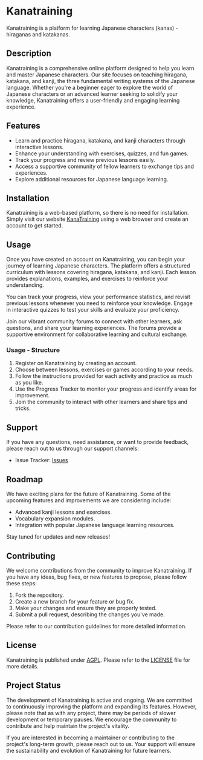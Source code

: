 # Kanatraining

Kanatraining is a platform for learning Japanese characters (kanas) - hiraganas and katakanas.

## Description

Kanatraining is a comprehensive online platform designed to help you learn and master Japanese characters. Our site focuses on teaching hiragana, katakana, and kanji, the three fundamental writing systems of the Japanese language. Whether you're a beginner eager to explore the world of Japanese characters or an advanced learner seeking to solidify your knowledge, Kanatraining offers a user-friendly and engaging learning experience.

## Features

- Learn and practice hiragana, katakana, and kanji characters through interactive lessons.
- Enhance your understanding with exercises, quizzes, and fun games.
- Track your progress and review previous lessons easily.
- Access a supportive community of fellow learners to exchange tips and experiences.
- Explore additional resources for Japanese language learning.

## Installation

Kanatraining is a web-based platform, so there is no need for installation. Simply visit our website [KanaTraining](https://www.kana.audricrosier.be) using a web browser and create an account to get started.

## Usage

Once you have created an account on Kanatraining, you can begin your journey of learning Japanese characters. The platform offers a structured curriculum with lessons covering hiragana, katakana, and kanji. Each lesson provides explanations, examples, and exercises to reinforce your understanding.

You can track your progress, view your performance statistics, and revisit previous lessons whenever you need to reinforce your knowledge. Engage in interactive quizzes to test your skills and evaluate your proficiency.

Join our vibrant community forums to connect with other learners, ask questions, and share your learning experiences. The forums provide a supportive environment for collaborative learning and cultural exchange.
### Usage - Structure

1. Register on Kanatraining by creating an account.
2. Choose between lessons, exercises or games according to your needs.
3. Follow the instructions provided for each activity and practice as much as you like.
4. Use the Progress Tracker to monitor your progress and identify areas for improvement.
5. Join the community to interact with other learners and share tips and tricks.

## Support

If you have any questions, need assistance, or want to provide feedback, please reach out to us through our support channels:

- Issue Tracker: [Issues](https://github.com/AudricSan/KanaTraining/issues)

## Roadmap

We have exciting plans for the future of Kanatraining. Some of the upcoming features and improvements we are considering include:

- Advanced kanji lessons and exercises.
- Vocabulary expansion modules.
- Integration with popular Japanese language learning resources.

Stay tuned for updates and new releases!

## Contributing

We welcome contributions from the community to improve Kanatraining. If you have any ideas, bug fixes, or new features to propose, please follow these steps:

1. Fork the repository.
2. Create a new branch for your feature or bug fix.
3. Make your changes and ensure they are properly tested.
4. Submit a pull request, describing the changes you've made.

Please refer to our contribution guidelines for more detailed information.

<!-- ## Authors and Acknowledgment -->

## License

Kanatraining is published under [AGPL](https://www.gnu.org/licenses). Please refer to the [LICENSE](/LICENSE) file for more details.

## Project Status

The development of Kanatraining is active and ongoing. We are committed to continuously improving the platform and expanding its features. However, please note that as with any project, there may be periods of slower development or temporary pauses. We encourage the community to contribute and help maintain the project's vitality.

If you are interested in becoming a maintainer or contributing to the project's long-term growth, please reach out to us. Your support will ensure the sustainability and evolution of Kanatraining for future learners.